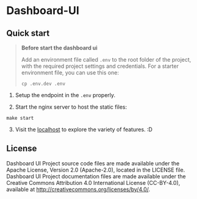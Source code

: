 # Dashboard-UI

## Quick start
> **Before start the dashboard ui**
>
> Add an environment file called `.env` to the root folder of the project, with the required project settings and credentials. For a starter environment file, you can use this one:
> ```
> cp .env.dev .env
> ```

1. Setup the endpoint in the `.env` properly.

2. Start the nginx server to host the static files:
```
make start
```

3. Visit the [localhost](http://localhost) to explore the variety of features. :D

## License

Dashboard UI Project source code files are made available under the Apache License, Version 2.0 (Apache-2.0), located in the LICENSE file. Dashboard UI Project documentation files are made available under the Creative Commons Attribution 4.0 International License (CC-BY-4.0), available at http://creativecommons.org/licenses/by/4.0/.
